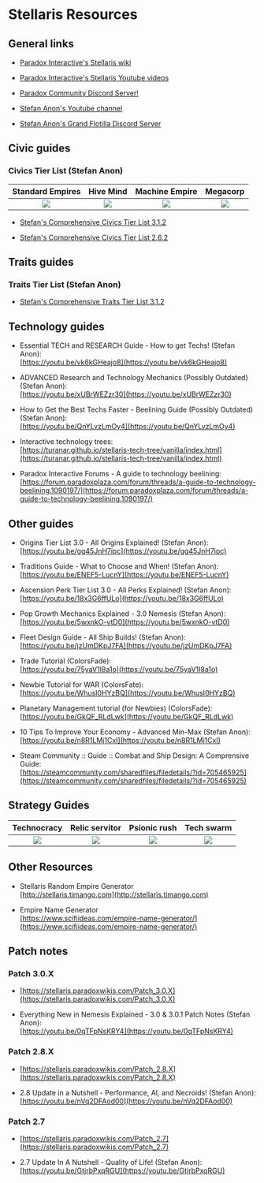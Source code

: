 # Stellaris Resources

## General links

- [Paradox Interactive's Stellaris wiki](https://stellaris.paradoxwikis.com/Stellaris_Wiki) 

- [Paradox Interactive's Stellaris Youtube videos](https://www.youtube.com/playlist?list=PL4hR-M4rl7uddAwqx5teD_wuqmrTa-lTm)

- [Paradox Community Discord Server!](https://discord.com/invite/ParadoxMP)

- [Stefan Anon's Youtube channel](https://www.youtube.com/channel/UC_2sl-9BfzTA2Lby4hMG0_A/videos)

- [Stefan Anon's Grand Flotilla Discord Server](https://discord.gg/aG5BEyW)


## Civic guides

### Civics Tier List (Stefan Anon)

| **Standard Empires** | **Hive Mind** | **Machine Empire** | **Megacorp** |
|:-:|:-:|:-:|:-:|
[![](https://i.ytimg.com/vi/bNdHs4LB1lw/default.jpg)](https://www.youtube.com/watch?v=JBVMfT64OgQ&t=54s)|[![](https://i.ytimg.com/vi/LQ9d7H2uZF4/default.jpg)](https://www.youtube.com/watch?v=JBVMfT64OgQ&t=1104s)|[![](https://i.ytimg.com/vi/eYos5ew2qqY/default.jpg)](https://www.youtube.com/watch?v=JBVMfT64OgQ&t=1233s)|[![](https://i.ytimg.com/vi/roho0r8PGkw/default.jpg)](https://www.youtube.com/watch?v=JBVMfT64OgQ&t=1428s)|

- [Stefan's Comprehensive Civics Tier List 3.1.2](https://cdn.discordapp.com/attachments/911677927341572187/911678068039495680/stefans-comprehensive-civics-tier-list-3.1.2.png)

- [Stefan's Comprehensive Civics Tier List 2.6.2](https://cdn.discordapp.com/attachments/598211045332484148/692818626193129504/Ultimate_Tier_List_Federations_III.png)


## Traits guides

### Traits Tier List (Stefan Anon)

- [Stefan's Comprehensive Traits Tier List 3.1.2](https://www.dropbox.com/s/owae05vfqm8yv3u/Traits%20Tier%20List%2031.png)


## Technology guides
  
- Essential TECH and RESEARCH Guide - How to get Techs! (Stefan Anon):
<br>[https://youtu.be/vk6kGHeajo8](https://youtu.be/vk6kGHeajo8)

- ADVANCED Research and Technology Mechanics (Possibly Outdated) (Stefan Anon):
<br>[https://youtu.be/xUBrWEZzr30](https://youtu.be/xUBrWEZzr30)

- How to Get the Best Techs Faster - Beelining Guide (Possibly Outdated) (Stefan Anon):
<br>[https://youtu.be/QnYLvzLmOy4](https://youtu.be/QnYLvzLmOy4)

- Interactive technology trees:
<br>[https://turanar.github.io/stellaris-tech-tree/vanilla/index.html](https://turanar.github.io/stellaris-tech-tree/vanilla/index.html)
  
- Paradox Interactive Forums - A guide to technology beelining:
<br>[https://forum.paradoxplaza.com/forum/threads/a-guide-to-technology-beelining.1090197/](https://forum.paradoxplaza.com/forum/threads/a-guide-to-technology-beelining.1090197/)


## Other guides

- Origins Tier List 3.0 - All Origins Explained! (Stefan Anon): 
<br> [https://youtu.be/gg45JnH7ipc](https://youtu.be/gg45JnH7ipc)

- Traditions Guide - What to Choose and When! (Stefan Anon): 
<br> [https://youtu.be/ENEF5-LucnY](https://youtu.be/ENEF5-LucnY)
	
- Ascension Perk Tier List 3.0 - All Perks Explained! (Stefan Anon):
<br>[https://youtu.be/18x3G6ffULo](https://youtu.be/18x3G6ffULo)
	
- Pop Growth Mechanics Explained - 3.0 Nemesis (Stefan Anon):
<br>[https://youtu.be/5wxnkO-vtD0](https://youtu.be/5wxnkO-vtD0)
	
- Fleet Design Guide - All Ship Builds! (Stefan Anon):
<br>[https://youtu.be/jzUmDKpJ7FA](https://youtu.be/jzUmDKpJ7FA)
	
- Trade Tutorial (ColorsFade): 
<br>[https://youtu.be/75yaV1I8a1o](https://youtu.be/75yaV1I8a1o)
	
- Newbie Tutorial for WAR (ColorsFate):
<br>[https://youtu.be/WhusI0HYzBQ](https://youtu.be/WhusI0HYzBQ)
	
- Planetary Management tutorial (for Newbies) (ColorsFade):
<br>[https://youtu.be/GkQF_RLdLwk](https://youtu.be/GkQF_RLdLwk)

- 10 Tips To Improve Your Economy - Advanced Min-Max (Stefan Anon):
<br>[https://youtu.be/n8R1LMj1CxI](https://youtu.be/n8R1LMj1CxI)
	
- Steam Community :: Guide :: Combat and Ship Design: A Comprensive Guide:
<br>[https://steamcommunity.com/sharedfiles/filedetails/?id=705465925](https://steamcommunity.com/sharedfiles/filedetails/?id=705465925)


## Strategy Guides

| **Technocracy** | **Relic servitor** | **Psionic rush** | **Tech swarm** |
|:-:|:-:|:-:|:-:|
|[![](https://i.ytimg.com/vi/i3iDYYyQX2M/default.jpg)](https://youtu.be/i3iDYYyQX2M)|[![](https://i.ytimg.com/vi/oLJd_hvjhiQ/default.jpg)](https://youtu.be/oLJd_hvjhiQ)|[![](https://i.ytimg.com/vi/8S6VfN2WVkY/default.jpg)](https://youtu.be/8S6VfN2WVkY)|[![](https://i.ytimg.com/vi/J3WOvXPvTM4/default.jpg)](https://youtu.be/J3WOvXPvTM4)|


## Other Resources

- Stellaris Random Empire Generator
<br>[http://stellaris.timango.com](http://stellaris.timango.com)

- Empire Name Generator
<br>[https://www.scifiideas.com/empire-name-generator/](https://www.scifiideas.com/empire-name-generator/)


## Patch notes

### Patch 3.0.X
- [https://stellaris.paradoxwikis.com/Patch_3.0.X](https://stellaris.paradoxwikis.com/Patch_3.0.X)

- Everything New in Nemesis Explained - 3.0 & 3.0.1 Patch Notes (Stefan Anon):
<br>[https://youtu.be/0qTFpNsKRY4](https://youtu.be/0qTFpNsKRY4)

### Patch 2.8.X
- [https://stellaris.paradoxwikis.com/Patch_2.8.X](https://stellaris.paradoxwikis.com/Patch_2.8.X)

- 2.8 Update in a Nutshell - Performance, AI, and Necroids! (Stefan Anon): 
<br>[https://youtu.be/nVq2DFAod00](https://youtu.be/nVq2DFAod00)

### Patch 2.7
- [https://stellaris.paradoxwikis.com/Patch_2.7](https://stellaris.paradoxwikis.com/Patch_2.7)

- 2.7 Update In A Nutshell - Quality of Life! (Stefan Anon):
<br>[https://youtu.be/GtjrbPxqRGU](https://youtu.be/GtjrbPxqRGU)
